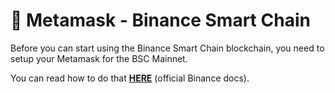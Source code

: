 # 🔗 Metamask - Binance Smart Chain

Before you can start using the Binance Smart Chain blockchain, you need to setup your Metamask for the BSC Mainnet.

You can read how to do that [**HERE**](https://academy.binance.com/en/articles/connecting-metamask-to-binance-smart-chain) \(official Binance docs\).

